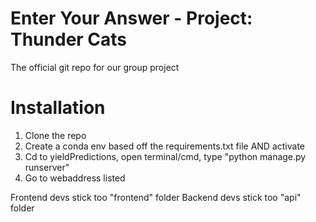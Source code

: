 # Enter Your Answer - Project: Thunder Cats

The official git repo for our group project

# Installation
1) Clone the repo
2) Create a conda env based off the requirements.txt file AND activate
3) Cd to yieldPredictions, open terminal/cmd, type "python manage.py runserver"
4) Go to webaddress listed

Frontend devs stick too "frontend" folder
Backend devs stick too "api" folder

